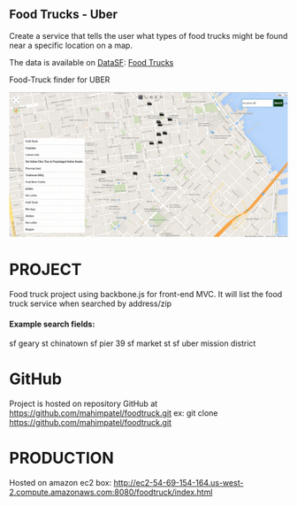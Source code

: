 Food Trucks - Uber
-------------------
Create a service that tells the user what types of food trucks might be found
near a specific location on a map.

The data is available on [DataSF](http://www.datasf.org/): [Food
Trucks](https://data.sfgov.org/Permitting/Mobile-Food-Facility-Permit/rqzj-sfat)

Food-Truck finder for UBER

![alt text](https://raw.githubusercontent.com/mahimpatel/foodtruck/master/ubertest/foodtruck/assets/screenshot.png "food truck screenshot")

PROJECT
======
Food truck project using backbone.js for front-end MVC. It will list the food truck service when searched by address/zip 

#### Example search fields:
sf
geary st
chinatown sf
pier 39
sf market st
sf uber
mission district

GitHub
======
Project is hosted on repository GitHub at  https://github.com/mahimpatel/foodtruck.git
ex: git clone https://github.com/mahimpatel/foodtruck.git

PRODUCTION
======
Hosted on amazon ec2 box: http://ec2-54-69-154-164.us-west-2.compute.amazonaws.com:8080/foodtruck/index.html
